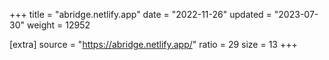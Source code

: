 +++
title = "abridge.netlify.app"
date = "2022-11-26"
updated = "2023-07-30"
weight = 12952

[extra]
source = "https://abridge.netlify.app/"
ratio = 29
size = 13
+++
